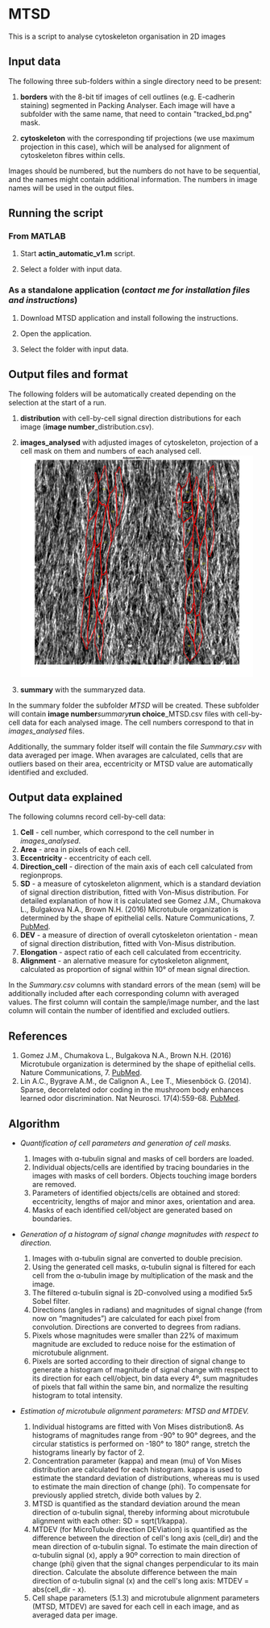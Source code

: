 # MTSD

This is a script to analyse cytoskeleton organisation in 2D images

## Input data

The following three sub-folders within a single directory need to be present:
1. **borders** with the 8-bit tif images of cell outlines (e.g. E-cadherin staining) segmented in Packing Analyser. Each image will have a subfolder with the same name, that need to contain "tracked_bd.png" mask.

1. **cytoskeleton** with the corresponding tif projections (we use maximum projection in this case), which will be analysed for alignment of cytoskeleton fibres within cells.


Images should be numbered, but the numbers do not have to be sequential, and the names might contain additional information. The numbers in image names will be used in the output files.

## Running the script

### From MATLAB

1. Start **actin_automatic_v1.m** script.

1. Select a folder with input data.

### As a standalone application (*contact me for installation files and instructions*)

1. Download MTSD application and install following the instructions.

1. Open the application.

1. Select the folder with input data.

## Output files and format

The following folders will be automatically created depending on the selection at the start of a run.
1. **distribution** with cell-by-cell signal direction distributions for each image (**image number**_distribution.csv).

1. **images_analysed** with adjusted images of cytoskeleton, projection of a cell mask on them and numbers of each analysed cell.<br>
![Example of analysed image](images/8_analysed_image.png)


1. **summary** with the summaryzed data.

In the summary folder the subfolder *MTSD* will be created. These subfolder will contain **image number**_summary_**run choice**_MTSD.csv files with cell-by-cell data for each analysed image. The cell numbers correspond to that in *images_analysed* files.

Additionally, the summary folder itself will contain the file *Summary.csv* with data averaged per image. When avarages are calculated, cells that are outliers based on their area, eccentricity or MTSD value are automatically identified and excluded.

## Output data explained

The following columns record cell-by-cell data:
1. **Cell** - cell number, which correspond to the cell number in *images_analysed*.
1. **Area** - area in pixels of each cell.
1. **Eccentricity** - eccentricity of each cell.
1. **Direction_cell** - direction of the main axis of each cell calculated from regionprops.
1. **SD** - a measure of cytoskeleton alignment, which is a standard deviation of signal direction distribution, fitted with Von-Misus distribution. For detailed explanation of how it is calculated see Gomez J.M., Chumakova L., Bulgakova N.A., Brown N.H. (2016) Microtubule organization is determined by the shape of epithelial cells. Nature Communications, 7. [PubMed](https://www.ncbi.nlm.nih.gov/pubmed/27779189).
1. **DEV** - a measure of direction of overall cytoskeleton orientation - mean of signal direction distribution, fitted with Von-Misus distribution.
1. **Elongation** - aspect ratio of each cell calculated from eccentricity.
1. **Alignment** - an alernative measure for cytoskeleton alignment, calculated as proportion of signal within 10° of mean signal direction.

In the *Summary.csv* columns with standard errors of the mean (sem) will be additionally included after each corresponding column with averaged values. The first column will contain the sample/image number, and the last column will contain the number of identified and excluded outliers. 

## References
1. Gomez J.M., Chumakova L., Bulgakova N.A., Brown N.H. (2016) Microtubule organization is determined by the shape of epithelial cells. Nature Communications, 7. [PubMed](https://www.ncbi.nlm.nih.gov/pubmed/27779189).
1. Lin A.C., Bygrave A.M., de Calignon A., Lee T., Miesenböck G. (2014). Sparse, decorrelated odor coding in the mushroom body enhances learned odor discrimination. Nat Neurosci. 17(4):559-68. [PubMed](https://www.ncbi.nlm.nih.gov/pubmed/24561998).

## Algorithm

* *Quantification of cell parameters and generation of cell masks.*
  1. Images with α-tubulin signal and masks of cell borders are loaded.
  1. Individual objects/cells are identified by tracing boundaries in the images with masks of cell borders. Objects touching image borders are removed.
  1. Parameters of identified objects/cells are obtained and stored: eccentricity, lengths of major and minor axes, orientation and area.
  1. Masks of each identified cell/object are generated based on boundaries.

* *Generation of a histogram of signal change magnitudes with respect to direction.*
  1. Images with α-tubulin signal are converted to double precision.
  1. Using the generated cell masks, α-tubulin signal is filtered for each cell from the α-tubulin image by multiplication of the mask and the image.
  1. The filtered α-tubulin signal is 2D-convolved using a modified 5x5 Sobel filter. 
  1. Directions (angles in radians) and magnitudes of signal change (from now on “magnitudes”) are calculated for each pixel from convolution. Directions are converted to degrees from radians.
  1. Pixels whose magnitudes were smaller than 22% of maximum magnitude are excluded to reduce noise for the estimation of microtubule alignment.
  1. Pixels are sorted according to their direction of signal change to generate a histogram of magnitude of signal change with respect to its direction for each cell/object, bin data every 4º, sum magnitudes of pixels that fall within the same bin, and normalize the resulting histogram to total intensity.

* *Estimation of microtubule alignment parameters: MTSD and MTDEV.*
  1. Individual histograms are fitted with Von Mises distribution8. As histograms of magnitudes range from -90° to 90° degrees, and the circular statistics is performed on -180° to 180° range, stretch the histograms linearly by factor of 2.
  1. Concentration parameter (kappa) and mean (mu) of Von Mises distribution are calculated for each histogram. kappa is used to estimate the standard deviation of distributions, whereas mu is used to estimate the main direction of change (phi). To compensate for previously applied stretch, divide both values by 2.
  1. MTSD is quantified as the standard deviation around the mean direction of α-tubulin signal, thereby informing about microtubule alignment with each other: SD = sqrt(1/kappa). 
  1. MTDEV (for MicroTubule direction DEViation) is quantified as the difference between the direction of cell's long axis (cell_dir) and the mean direction of α-tubulin signal. To estimate the main direction of α-tubulin signal (x), apply a 90º correction to main direction of change (phi) given that the signal changes perpendicular to its main direction. Calculate the absolute difference between the main direction of α-tubulin signal (x) and the cell's long axis: MTDEV = abs(cell_dir - x). 
  1. Cell shape parameters (5.1.3) and microtubule alignment parameters (MTSD, MTDEV) are saved for each cell in each image, and as averaged data per image.

